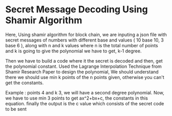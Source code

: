 # Secret Message Decoding Using Shamir Algorithm

Here, Using shamir algorithm for block chain, we are inputing a json file with secret messages of numbers with different base and values ( 10 base 10, 3 base 6 ), along with n and k values where n is the total number of points and k is going to give the polynomial we have to get, k-1 degree.

Then we have to build a code where it the secret is decoded and then, get the polynomial constant. Used the Lagrange Interpolation Technique from Shamir Research Paper to design the polynomial, We should understand there we should use min k points of the n points given, otherwise you can't get the constants.

Example : points 4 and k 3, we will have a second degree polynomial. Now, we have to use min 3 points to get ax^2+bx+c, the constants in this equation. finally the output is the c value which consists of the secret code to be sent
